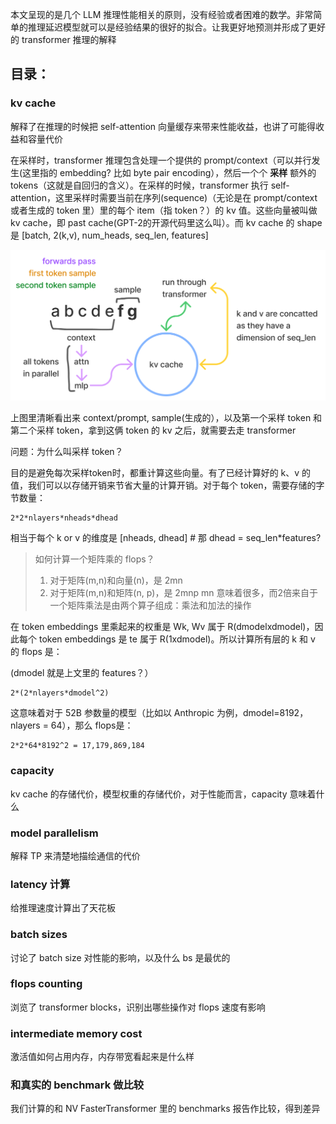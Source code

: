 本文呈现的是几个 LLM 推理性能相关的原则，没有经验或者困难的数学。非常简单的推理延迟模型就可以是经验结果的很好的拟合。让我更好地预测并形成了更好的 transformer 推理的解释

## 目录：
### kv cache
解释了在推理的时候把 self-attention 向量缓存来带来性能收益，也讲了可能得收益和容量代价

在采样时，transformer 推理包含处理一个提供的 prompt/context（可以并行发生(这里指的 embedding? 比如 byte pair encoding），然后一个个 **采样** 额外的 tokens（这就是自回归的含义）。在采样的时候，transformer 执行 self-attention，这里采样时需要当前在序列(sequence)（无论是在 prompt/context 或者生成的 token 里）里的每个 item（指 token？）的 kv 值。这些向量被叫做 kv cache，即 past cache(GPT-2的开源代码里这么叫）。而 kv cache 的 shape 是 [batch, 2(k,v), num\_heads, seq\_len, features]

![](imgs/kv-cache.png)

上图里清晰看出来 context/prompt, sample(生成的），以及第一个采样 token 和 第二个采样 token，拿到这俩 token 的 kv 之后，就需要去走 transformer

问题：为什么叫采样 token？

目的是避免每次采样token时，都重计算这些向量。有了已经计算好的 k、v 的值，我们可以以存储开销来节省大量的计算开销。对于每个 token，需要存储的字节数量：
```
2*2*nlayers*nheads*dhead
```
相当于每个 k or v 的维度是 [nheads, dhead] # 那 dhead = seq_len*features?

> 如何计算一个矩阵乘的 flops？
> 1. 对于矩阵(m,n)和向量(n)，是 2mn
> 2. 对于矩阵(m,n)和矩阵(n, p)，是 2mnp
> mn 意味着很多，而2倍来自于一个矩阵乘法是由两个算子组成：乘法和加法的操作


在 token embeddings 里乘起来的权重是 Wk, Wv 属于 R(dmodelxdmodel)，因此每个 token embeddings 是 te 属于 R(1xdmodel)。所以计算所有层的 k 和 v 的 flops 是：

(dmodel 就是上文里的 features？）
```
2*(2*nlayers*dmodel^2)

```
这意味着对于 52B 参数量的模型（比如以 Anthropic 为例，dmodel=8192，nlayers = 64），那么 flops是：

```
2*2*64*8192^2 = 17,179,869,184
```


### capacity
 kv cache 的存储代价，模型权重的存储代价，对于性能而言，capacity 意味着什么
 
### model parallelism
解释 TP 来清楚地描绘通信的代价

### latency 计算
给推理速度计算出了天花板

### batch sizes
讨论了 batch size 对性能的影响，以及什么 bs 是最优的

### flops counting
浏览了 transformer blocks，识别出哪些操作对 flops 速度有影响

### intermediate memory cost
激活值如何占用内存，内存带宽看起来是什么样

### 和真实的 benchmark 做比较
我们计算的和 NV FasterTransformer 里的 benchmarks 报告作比较，得到差异

